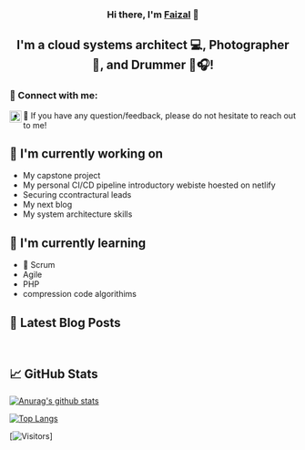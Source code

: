 
<h3 align="center">
Hi there, I'm <a href="Faizal mamah/" target="_blank" rel="noreferrer">Faizal</a> 👋
</h3>

<h2 align="center">
I'm a cloud systems architect 💻, Photographer 📸, and Drummer 🥁🎧!
</h2> 

### 🤝 Connect with me:

<a href="https://www.linkedin.com/in/faizal-mamah/"><img align="left" src="https://raw.githubusercontent.com/yushi1007/yushi1007/main/images/linkedin.svg" alt="Yu Shi | LinkedIn" width="21px"/></a>

- 💬 If you have any question/feedback, please do not hesitate to reach out to me!

## 🔭 I'm currently working on

- My capstone project
- My personal CI/CD pipeline introductory webiste hoested on netlify
- Securing ccontractural leads
- My next blog
- My system architecture skills

## 🌱 I'm currently learning

- 📱 Scrum
- Agile
- PHP
- compression code algorithims  

## 📝 Latest Blog Posts

[](https://docs.google.com/document/d/1SsyCEJS9Dih4cYCfNilb07uI2APXBsNhNPS1TF9527M/edit?usp=sharing)
[](https://docs.google.com/document/d/1zHyaOosK0vf9kYIvM2qRu2i1_JNSDgbIbqlL60YWZGI/edit?usp=sharing)
[](https://docs.google.com/document/d/1Tqx9Ul7gp2cit70_PVofuqzYh1Fp5P6GzQJTeMZX0f8/edit?usp=sharing)
</br>



## 📈 GitHub Stats 

[![Anurag's github stats](https://github-readme-stats.vercel.app/api?username=fmamah777)](https://github.com/fmamah777)

[![Top Langs](https://github-readme-stats.vercel.app/api/top-langs/?username=fmamah777&layout=compact)](https://github.com/fmamah777)

[![Visitors](https://visitor-badge.glitch.me/badge?page_id=fmamah777.fmamah777)]

